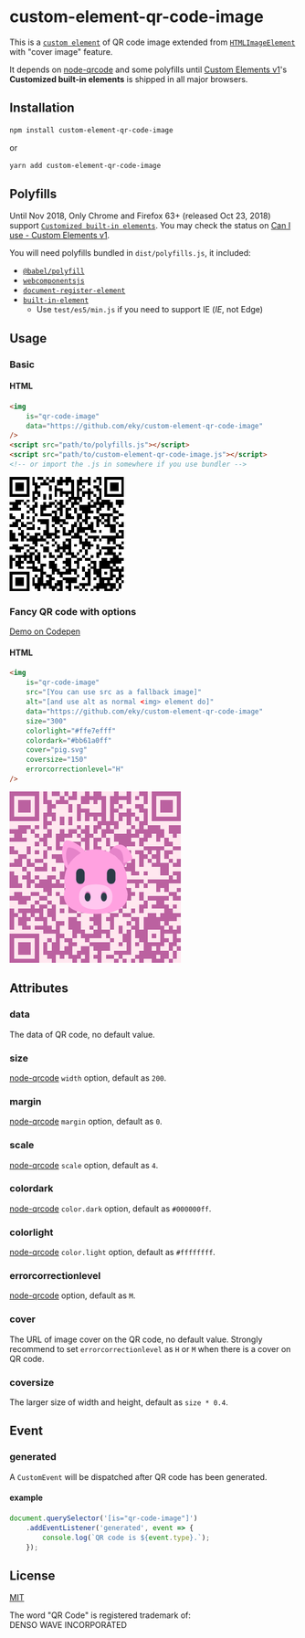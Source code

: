 # custom-element-qr-code-image
This is a [`custom element`](https://developer.mozilla.org/en-US/docs/Web/Web_Components/Using_custom_elements) of QR code image extended from [`HTMLImageElement`](https://developer.mozilla.org/en-US/docs/Web/API/HTMLImageElement) with "cover image" feature.

It depends on [node-qrcode](https://github.com/soldair/node-qrcode) and some polyfills until [Custom Elements v1](https://caniuse.com/#search=custom%20elements%20v1)'s **Customized built-in elements** is shipped in all major browsers.

## Installation
```sh
npm install custom-element-qr-code-image
```
or
```sh
yarn add custom-element-qr-code-image
```

## Polyfills
Until Nov 2018, Only Chrome and Firefox 63+ (released Oct 23, 2018) support [`Customized built-in elements`](https://developer.mozilla.org/en-US/docs/Web/Web_Components/Using_custom_elements#Customized_built-in_elements). You may check the status on [Can I use - Custom Elements v1](https://caniuse.com/#search=Custom%20Elements%20v1).

You will need polyfills bundled in `dist/polyfills.js`, it included:
* [`@babel/polyfill`](https://babeljs.io/docs/en/babel-polyfill)
* [`webcomponentsjs`](https://github.com/webcomponents/webcomponentsjs)
* [`document-register-element`](https://github.com/WebReflection/document-register-element)
* [`built-in-element`](https://github.com/WebReflection/built-in-element)
  - Use `test/es5/min.js` if you need to support IE (*IE*, not Edge)

## Usage
### Basic
#### HTML
```html
<img
	is="qr-code-image"
	data="https://github.com/eky/custom-element-qr-code-image"
/>
<script src="path/to/polyfills.js"></script>
<script src="path/to/custom-element-qr-code-image.js"></script>
<!-- or import the .js in somewhere if you use bundler -->
```
![Basic QR code](https://raw.githubusercontent.com/eky/custom-element-qr-code-image/master/docs/qr-code.png)
### Fancy QR code with options
[Demo on Codepen](https://codepen.io/eky/pen/MzoQYz)
#### HTML
```html
<img
	is="qr-code-image"
	src="[You can use src as a fallback image]"
	alt="[and use alt as normal <img> element do]"
	data="https://github.com/eky/custom-element-qr-code-image"
	size="300"
	colorlight="#ffe7efff"
	colordark="#bb61a0ff"
	cover="pig.svg"
	coversize="150"
	errorcorrectionlevel="H"
/>
```
![Fancy QR code](https://raw.githubusercontent.com/eky/custom-element-qr-code-image/master/docs/fancy-code.png)

## Attributes
### data
The data of QR code, no default value.
### size
[node-qrcode](https://github.com/soldair/node-qrcode#width) `width` option, default as `200`.
### margin
[node-qrcode](https://github.com/soldair/node-qrcode#margin) `margin` option, default as `0`.
### scale
[node-qrcode](https://github.com/soldair/node-qrcode#scale) `scale` option, default as `4`.
### colordark
[node-qrcode](https://github.com/soldair/node-qrcode#colordark) `color.dark` option, default as `#000000ff`.
### colorlight
[node-qrcode](https://github.com/soldair/node-qrcode#colorlight) `color.light` option, default as `#ffffffff`.
### errorcorrectionlevel
[node-qrcode](https://github.com/soldair/node-qrcode#errorcorrectionlevel) option, default as `M`.
### cover
The URL of image cover on the QR code, no default value. Strongly recommend to set `errorcorrectionlevel` as `H` or `M` when there is a cover on QR code.
### coversize
The larger size of width and height, default as `size * 0.4`.

## Event
### generated
A `CustomEvent` will be dispatched after QR code has been generated.
#### example
```javascript
document.querySelector('[is="qr-code-image"]')
	.addEventListener('generated', event => {
		console.log(`QR code is ${event.type}.`);
	});
```

## License
[MIT](https://github.com/eky/element-visibility-observer/blob/master/LICENSE)

The word "QR Code" is registered trademark of:<br>
DENSO WAVE INCORPORATED

